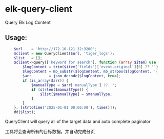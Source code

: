 # elk-query-client

Query Elk Log Content



## Usage:

```php
    $url    = 'http://172.16.121.32:9200';
    $client = new QueryClient($url, 'tiger_logs');
    $list   = [];
    $client->query(['keyword for search'], function (array $item) use (&$list) {
        $logContent = trim($item['fields']['event.original'][0] ?? '');
        $logContent = mb_substr($logContent, mb_strpos($logContent, '{'));
        $arr        = json_decode($logContent, true);
        if (is_array($arr)) {
            $manualType = $arr['manualType'] ?? '';
            if (strlen($manualType)) {
                $list[$manualType] = $manualType;
            }
        }
    }, [strtotime('2025-01-01 00:00:00'), time()]);
    dd($list);
```

QueryClient will query all of the target data and auto complete paginator

工具将会查询所有的目标数据，并自动完成分页